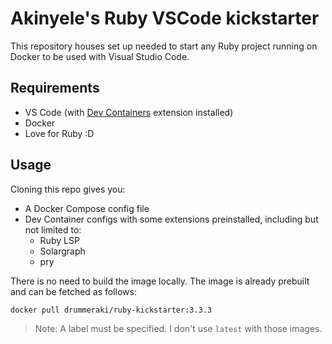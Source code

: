 # Akinyele's Ruby VSCode kickstarter

This repository houses set up needed to start any Ruby project running on Docker to be used with Visual Studio Code.

## Requirements

- VS Code (with [Dev Containers](https://marketplace.visualstudio.com/items?itemName=ms-vscode-remote.remote-containers) extension installed)
- Docker
- Love for Ruby :D

## Usage

Cloning this repo gives you:
- A Docker Compose config file
- Dev Container configs with some extensions preinstalled, including but not limited to:
  - Ruby LSP
  - Solargraph
  - pry

There is no need to build the image locally. The image is already prebuilt and can be fetched as follows:

```bash
docker pull drummeraki/ruby-kickstarter:3.3.3
```

> Note: A label must be specified. I don't use `latest` with those images.
